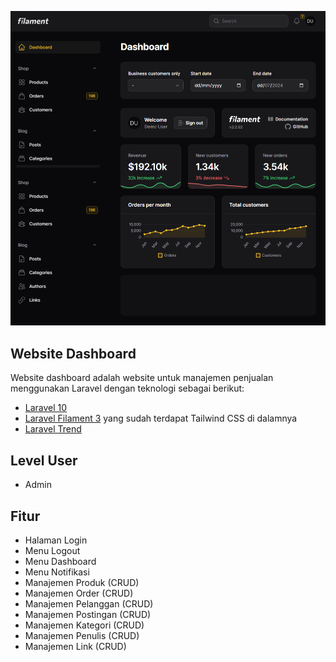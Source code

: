 <p align="center"><img src="dashboard.png" alt="Dashboard" title="Dashboard"></p>

## Website Dashboard

Website dashboard adalah website untuk manajemen penjualan menggunakan Laravel dengan teknologi sebagai berikut:

- [Laravel 10](https://laravel.com/docs/10.x/releases)
- [Laravel Filament 3](https://filamentphp.com/docs/3.x/panels/installation) yang sudah terdapat Tailwind CSS di dalamnya
- [Laravel Trend](https://github.com/Flowframe/laravel-trend)

## Level User

- Admin

## Fitur

- Halaman Login
- Menu Logout
- Menu Dashboard
- Menu Notifikasi
- Manajemen Produk (CRUD)
- Manajemen Order (CRUD)
- Manajemen Pelanggan (CRUD)
- Manajemen Postingan (CRUD)
- Manajemen Kategori (CRUD)
- Manajemen Penulis (CRUD)
- Manajemen Link (CRUD)